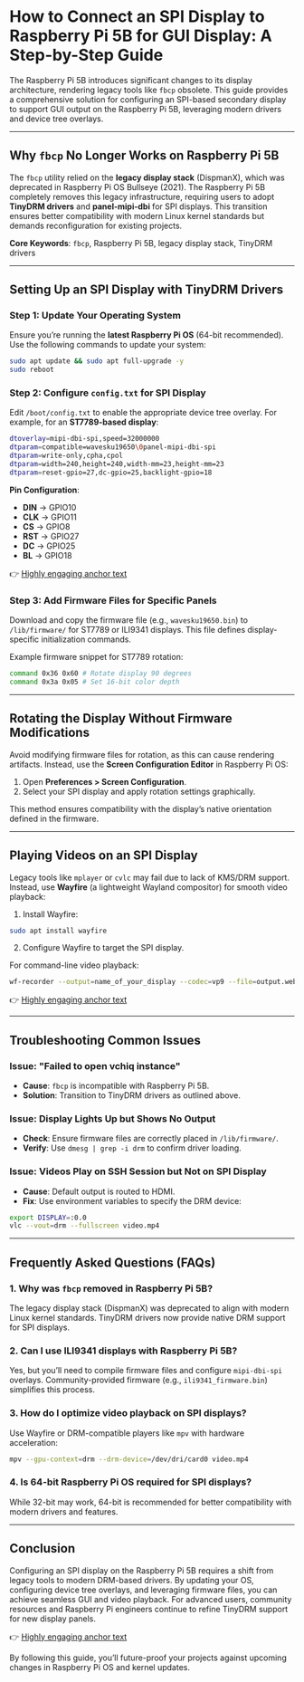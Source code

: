 # How to Connect an SPI Display to Raspberry Pi 5B for GUI Display: A Step-by-Step Guide

The Raspberry Pi 5B introduces significant changes to its display architecture, rendering legacy tools like `fbcp` obsolete. This guide provides a comprehensive solution for configuring an SPI-based secondary display to support GUI output on the Raspberry Pi 5B, leveraging modern drivers and device tree overlays.

---

## Why `fbcp` No Longer Works on Raspberry Pi 5B

The `fbcp` utility relied on the **legacy display stack** (DispmanX), which was deprecated in Raspberry Pi OS Bullseye (2021). The Raspberry Pi 5B completely removes this legacy infrastructure, requiring users to adopt **TinyDRM drivers** and **panel-mipi-dbi** for SPI displays. This transition ensures better compatibility with modern Linux kernel standards but demands reconfiguration for existing projects.

**Core Keywords**: `fbcp`, Raspberry Pi 5B, legacy display stack, TinyDRM drivers

---

## Setting Up an SPI Display with TinyDRM Drivers

### Step 1: Update Your Operating System  
Ensure you’re running the **latest Raspberry Pi OS** (64-bit recommended). Use the following commands to update your system:  
```bash
sudo apt update && sudo apt full-upgrade -y
sudo reboot
```

### Step 2: Configure `config.txt` for SPI Display  
Edit `/boot/config.txt` to enable the appropriate device tree overlay. For example, for an **ST7789-based display**:  
```bash
dtoverlay=mipi-dbi-spi,speed=32000000
dtparam=compatible=wavesku19650\0panel-mipi-dbi-spi
dtparam=write-only,cpha,cpol
dtparam=width=240,height=240,width-mm=23,height-mm=23
dtparam=reset-gpio=27,dc-gpio=25,backlight-gpio=18
```

**Pin Configuration**:  
- **DIN** → GPIO10  
- **CLK** → GPIO11  
- **CS** → GPIO8  
- **RST** → GPIO27  
- **DC** → GPIO25  
- **BL** → GPIO18  

👉 [Highly engaging anchor text](https://bit.ly/okx-bonus)

### Step 3: Add Firmware Files for Specific Panels  
Download and copy the firmware file (e.g., `wavesku19650.bin`) to `/lib/firmware/` for ST7789 or ILI9341 displays. This file defines display-specific initialization commands.  

Example firmware snippet for ST7789 rotation:  
```bash
command 0x36 0x60 # Rotate display 90 degrees
command 0x3a 0x05 # Set 16-bit color depth
```

---

## Rotating the Display Without Firmware Modifications  

Avoid modifying firmware files for rotation, as this can cause rendering artifacts. Instead, use the **Screen Configuration Editor** in Raspberry Pi OS:  
1. Open **Preferences > Screen Configuration**.  
2. Select your SPI display and apply rotation settings graphically.  

This method ensures compatibility with the display’s native orientation defined in the firmware.

---

## Playing Videos on an SPI Display  

Legacy tools like `mplayer` or `cvlc` may fail due to lack of KMS/DRM support. Instead, use **Wayfire** (a lightweight Wayland compositor) for smooth video playback:  

1. Install Wayfire:  
```bash
sudo apt install wayfire
```

2. Configure Wayfire to target the SPI display.  

For command-line video playback:  
```bash
wf-recorder --output=name_of_your_display --codec=vp9 --file=output.webm
```

👉 [Highly engaging anchor text](https://bit.ly/okx-bonus)

---

## Troubleshooting Common Issues  

### Issue: "Failed to open vchiq instance"  
- **Cause**: `fbcp` is incompatible with Raspberry Pi 5B.  
- **Solution**: Transition to TinyDRM drivers as outlined above.  

### Issue: Display Lights Up but Shows No Output  
- **Check**: Ensure firmware files are correctly placed in `/lib/firmware/`.  
- **Verify**: Use `dmesg | grep -i drm` to confirm driver loading.  

### Issue: Videos Play on SSH Session but Not on SPI Display  
- **Cause**: Default output is routed to HDMI.  
- **Fix**: Use environment variables to specify the DRM device:  
```bash
export DISPLAY=:0.0
vlc --vout=drm --fullscreen video.mp4
```

---

## Frequently Asked Questions (FAQs)  

### 1. Why was `fbcp` removed in Raspberry Pi 5B?  
The legacy display stack (DispmanX) was deprecated to align with modern Linux kernel standards. TinyDRM drivers now provide native DRM support for SPI displays.  

### 2. Can I use ILI9341 displays with Raspberry Pi 5B?  
Yes, but you’ll need to compile firmware files and configure `mipi-dbi-spi` overlays. Community-provided firmware (e.g., `ili9341_firmware.bin`) simplifies this process.  

### 3. How do I optimize video playback on SPI displays?  
Use Wayfire or DRM-compatible players like `mpv` with hardware acceleration:  
```bash
mpv --gpu-context=drm --drm-device=/dev/dri/card0 video.mp4
```  

### 4. Is 64-bit Raspberry Pi OS required for SPI displays?  
While 32-bit may work, 64-bit is recommended for better compatibility with modern drivers and features.  

---

## Conclusion  

Configuring an SPI display on the Raspberry Pi 5B requires a shift from legacy tools to modern DRM-based drivers. By updating your OS, configuring device tree overlays, and leveraging firmware files, you can achieve seamless GUI and video playback. For advanced users, community resources and Raspberry Pi engineers continue to refine TinyDRM support for new display panels.  

👉 [Highly engaging anchor text](https://bit.ly/okx-bonus)  

By following this guide, you’ll future-proof your projects against upcoming changes in Raspberry Pi OS and kernel updates.